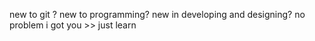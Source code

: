 new to git ?
new to programming?
new in developing and designing?
no problem i got you >> just learn
